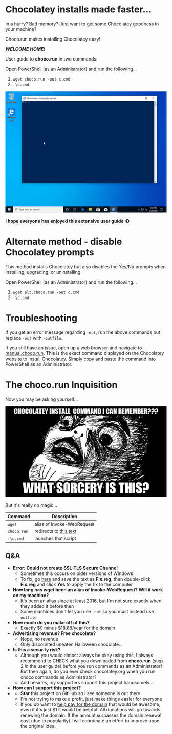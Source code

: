 

# Chocolatey installs made faster...
In a hurry? Bad memory? Just want to get some Chocolatey goodness in your machine?

Choco.run makes installing Chocolatey easy!

***WELCOME HOME!***

User guide to **choco.run** in two commands:

Open PowerShell (as an Administrator) and run the following...
 1. `wget choco.run -out c.cmd`
 2. `.\c.cmd`
 
![expected-output](https://github.com/asheroto/choco.run/blob/master/choco.run-install.gif?raw=true)
 
**I hope everyone has enjoyed this extensive user guide :D**

# Alternate method - disable Chocolatey prompts

This method installs Chocolatey but also disables the Yes/No prompts when installing, upgrading, or uninstalling.

Open PowerShell (as an Administrator) and run the following...
 1. `wget alt.choco.run -out c.cmd`
 2. `.\c.cmd`
 
 # Troubleshooting
 
 If you get an error message regarding `-out`, run the above commands but replace `-out` with `-outfile`.
 
 If you still have an issue, open up a web browser and navigate to [manual.choco.run](http://manual.choco.run). This is the exact command displayed on the Chocolatey website to install Chocolatey. Simply copy and paste the command into PowerShell as an Administrator. 

# The choco.run Inquisition

Now you may be asking yourself...

![meme](https://raw.githubusercontent.com/asheroto/choco.run/master/meme.jpg)


But it's really no magic...

|Command|Description
|----------------|-------------------------------
`wget`|alias of Invoke-WebRequest
`choco.run`|redirects to [this text](https://raw.githubusercontent.com/asheroto/choco.run/master/install)
`.\c.cmd`|launches that script

## Q&A
- **Error: Could not create SSL-TLS Secure Channel**
	- Sometimes this occurs on older versions of Windows
	- To fix, go [here](https://raw.githubusercontent.com/asheroto/choco.run/master/Fix%20Could%20not%20Create%20SSL-TLS%20Secure%20Channel.reg) and save the text as **Fix.reg**, then double-click **Fix.reg** and click **Yes** to apply the fix to the computer
- **How long has wget been an alias of Invoke-WebRequest? Will it work on my machine?**
	- It's been an alias since at least 2016, but I'm not sure exactly when they added it before then
	- Some machines don't let you use `-out` so you must instead use `-outfile`
- **How much do you make off of this?**
	- Exactly $0 minus $18.88/year for the domain
- **Advertising revenue? Free chocolate?**
	- Nope, no revenue
	- Only discounted uneaten Halloween chocolate...
- **Is this a security risk?**
	- Although you would almost always be okay using this, I always recommend to CHECK what you downloaded from **choco.run** (step 2 in the user guide) before you run commands as an Administrator! But then again, do you ever check chocolatey.org when you run choco commands as Administrator?
	- And besides, my supporters support this project handsomely...
- **How can I support this project?**
- 	- **Star** this project on GitHub so I see someone is out there
	- I'm not trying to make a profit, just make things easier for everyone
	- If you *do* want to [help pay for the domain](https://www.coinpayments.net/$asheroto) that would be awesome, even if it's just $1 it would be helpful! All donations will go towards renewing the domain. If the amount surpasses the domain renewal cost (due to popularity) I will coordinate an effort to improve upon the original idea.
